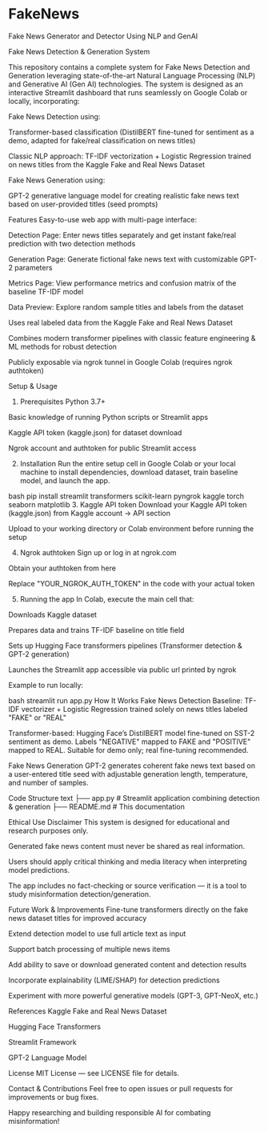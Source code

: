 # FakeNews
Fake News Generator and Detector Using NLP and GenAI

Fake News Detection & Generation System

This repository contains a complete system for Fake News Detection and Generation leveraging state-of-the-art Natural Language Processing (NLP) and Generative AI (Gen AI) technologies. The system is designed as an interactive Streamlit dashboard that runs seamlessly on Google Colab or locally, incorporating:

Fake News Detection using:

Transformer-based classification (DistilBERT fine-tuned for sentiment as a demo, adapted for fake/real classification on news titles)

Classic NLP approach: TF-IDF vectorization + Logistic Regression trained on news titles from the Kaggle Fake and Real News Dataset

Fake News Generation using:

GPT-2 generative language model for creating realistic fake news text based on user-provided titles (seed prompts)

Features
Easy-to-use web app with multi-page interface:

Detection Page: Enter news titles separately and get instant fake/real prediction with two detection methods

Generation Page: Generate fictional fake news text with customizable GPT-2 parameters

Metrics Page: View performance metrics and confusion matrix of the baseline TF-IDF model

Data Preview: Explore random sample titles and labels from the dataset

Uses real labeled data from the Kaggle Fake and Real News Dataset

Combines modern transformer pipelines with classic feature engineering & ML methods for robust detection

Publicly exposable via ngrok tunnel in Google Colab (requires ngrok authtoken)

Setup & Usage
1. Prerequisites
Python 3.7+

Basic knowledge of running Python scripts or Streamlit apps

Kaggle API token (kaggle.json) for dataset download

Ngrok account and authtoken for public Streamlit access

2. Installation
Run the entire setup cell in Google Colab or your local machine to install dependencies, download dataset, train baseline model, and launch the app.

bash
pip install streamlit transformers scikit-learn pyngrok kaggle torch seaborn matplotlib
3. Kaggle API token
Download your Kaggle API token (kaggle.json) from Kaggle account → API section

Upload to your working directory or Colab environment before running the setup

4. Ngrok authtoken
Sign up or log in at ngrok.com

Obtain your authtoken from here

Replace "YOUR_NGROK_AUTH_TOKEN" in the code with your actual token

5. Running the app
In Colab, execute the main cell that:

Downloads Kaggle dataset

Prepares data and trains TF-IDF baseline on title field

Sets up Hugging Face transformers pipelines (Transformer detection & GPT-2 generation)

Launches the Streamlit app accessible via public url printed by ngrok

Example to run locally:

bash
streamlit run app.py
How It Works
Fake News Detection
Baseline: TF-IDF vectorizer + Logistic Regression trained solely on news titles labeled "FAKE" or "REAL"

Transformer-based: Hugging Face’s DistilBERT model fine-tuned on SST-2 sentiment as demo. Labels "NEGATIVE" mapped to FAKE and "POSITIVE" mapped to REAL. Suitable for demo only; real fine-tuning recommended.

Fake News Generation
GPT-2 generates coherent fake news text based on a user-entered title seed with adjustable generation length, temperature, and number of samples.

Code Structure
text
├── app.py              # Streamlit application combining detection & generation
├── README.md           # This documentation

Ethical Use Disclaimer
This system is designed for educational and research purposes only.

Generated fake news content must never be shared as real information.

Users should apply critical thinking and media literacy when interpreting model predictions.

The app includes no fact-checking or source verification — it is a tool to study misinformation detection/generation.

Future Work & Improvements
Fine-tune transformers directly on the fake news dataset titles for improved accuracy

Extend detection model to use full article text as input

Support batch processing of multiple news items

Add ability to save or download generated content and detection results

Incorporate explainability (LIME/SHAP) for detection predictions

Experiment with more powerful generative models (GPT-3, GPT-NeoX, etc.)

References
Kaggle Fake and Real News Dataset

Hugging Face Transformers

Streamlit Framework

GPT-2 Language Model

License
MIT License — see LICENSE file for details.

Contact & Contributions
Feel free to open issues or pull requests for improvements or bug fixes.

Happy researching and building responsible AI for combating misinformation!
